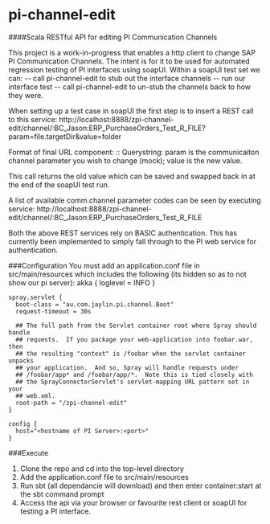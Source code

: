 pi-channel-edit
===============

####Scala RESTful API for editing PI Communication Channels

This project is a work-in-progress that enables a http client to change SAP PI Communication Channels. The intent is for it to be used for automated regression testing of PI interfaces using soapUI.
Within a soapUI test set we can:
-- call pi-channel-edit to stub out the interface channels
-- run our interface test
-- call pi-channel-edit to un-stub the channels back to how they were.

When setting up a test case in soapUI the first step is to insert a REST call to this service:
    http://localhost:8888/zpi-channel-edit/channel/:BC_Jason:ERP_PurchaseOrders_Test_R_FILE?param=file.targetDir&value=folder

Format of final URL component: <Party>:<Component>:<ChannelID>
Querystring: param is the communicaiton channel parameter you wish to change (mock); value is the new value.

This call returns the old value which can be saved and swapped back in at the end of the soapUI test run.

A list of available comm.channel parameter codes can be seen by executing service:
    http://localhost:8888/zpi-channel-edit/channel/:BC_Jason:ERP_PurchaseOrders_Test_R_FILE

Both the above REST services rely on BASIC authentication. This has currently been implemented to simply fall through to the PI web service for authentication.

###Configuration
You must add an application.conf file in src/main/resources which includes the following (its hidden so as to not show our pi server):
    akka {
      loglevel = INFO
    }
    
    spray.servlet {
      boot-class = "au.com.jaylin.pi.channel.Boot"
      request-timeout = 30s
      
      ## The full path from the Servlet container root where Spray should handle
      ## requests.  If you package your web-application into foobar.war, then
      ## the resulting "context" is /foobar when the servlet container unpacks
      ## your application.  And so, Spray will handle requests under
      ## /foobar/app* and /foobar/app/*.  Note this is tied closely with
      ## the SprayConnectorServlet's servlet-mapping URL pattern set in your
      ## web.xml.
      root-path = "/zpi-channel-edit"
    }
    
    config {
      host="<hostname of PI Server>:<port>"
    }

###Execute
1. Clone the repo and cd into the top-level directory
2. Add the application.conf file to src/main/resources
3. Run sbt (all dependancie will download) and then enter container:start at the sbt command prompt
4. Access the api via your browser or favourite rest client or soapUI for testing a PI interface.
